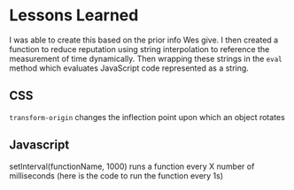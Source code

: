 # Lessons Learned

I was able to create this based on the prior info Wes give. I then created a function to reduce reputation using string interpolation to reference the measurement of time dynamically. Then wrapping these strings in the `eval` method which evaluates JavaScript code represented as a string.

## CSS

`transform-origin` changes the inflection point upon which an object rotates

## Javascript

setInterval(functionName, 1000) runs a function every X number of milliseconds (here is the code to run the function every 1s)